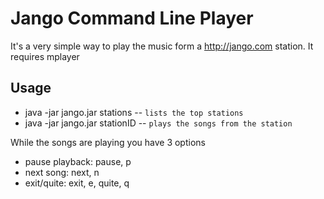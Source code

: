 # Jango Command Line Player

It's a very simple way to play the music form a http://jango.com station. It requires mplayer

## Usage

* java -jar jango.jar stations -- `lists the top stations`
* java -jar jango.jar stationID -- `plays the songs from the station`


While the songs are playing you have 3 options
* pause playback: pause, p
* next song: next, n
* exit/quite: exit, e, quite, q
